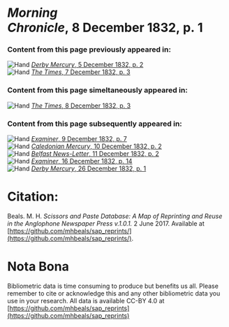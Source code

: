 # *Morning Chronicle*, 8 December 1832, p. 1  
  
### Content from this page previously appeared in:  
![Hand](http://scissorsandpaste.net/wp-content/uploads/2017/06/smallhandpointer.png) [*Derby Mercury*, 5 December 1832, p. 2](https://mhbeals.github.io/sap_html/Derby-Mercury/Derby-Mercury-5-December-1832-p-2)  
![Hand](http://scissorsandpaste.net/wp-content/uploads/2017/06/smallhandpointer.png) [*The Times*, 7 December 1832, p. 3](https://mhbeals.github.io/sap_html/The-Times/The-Times-7-December-1832-p-3)  
  
### Content from this page simeltaneously appeared in:  
![Hand](http://scissorsandpaste.net/wp-content/uploads/2017/06/smallhandpointer.png) [*The Times*, 8 December 1832, p. 3](https://mhbeals.github.io/sap_html/The-Times/The-Times-8-December-1832-p-3)  
  
### Content from this page subsequently appeared in:  
![Hand](http://scissorsandpaste.net/wp-content/uploads/2017/06/smallhandpointer.png) [*Examiner*, 9 December 1832, p. 7](https://mhbeals.github.io/sap_html/Examiner/Examiner-9-December-1832-p-7)  
![Hand](http://scissorsandpaste.net/wp-content/uploads/2017/06/smallhandpointer.png) [*Caledonian Mercury*, 10 December 1832, p. 2](https://mhbeals.github.io/sap_html/Caledonian-Mercury/Caledonian-Mercury-10-December-1832-p-2)  
![Hand](http://scissorsandpaste.net/wp-content/uploads/2017/06/smallhandpointer.png) [*Belfast News-Letter*, 11 December 1832, p. 2](https://mhbeals.github.io/sap_html/Belfast-News-Letter/Belfast-News-Letter-11-December-1832-p-2)  
![Hand](http://scissorsandpaste.net/wp-content/uploads/2017/06/smallhandpointer.png) [*Examiner*, 16 December 1832, p. 14](https://mhbeals.github.io/sap_html/Examiner/Examiner-16-December-1832-p-14)  
![Hand](http://scissorsandpaste.net/wp-content/uploads/2017/06/smallhandpointer.png) [*Derby Mercury*, 26 December 1832, p. 1](https://mhbeals.github.io/sap_html/Derby-Mercury/Derby-Mercury-26-December-1832-p-1)  


# Citation: 

Beals. M. H. *Scissors and Paste Database: A Map of Reprinting and Reuse in the Anglophone Newspaper Press v.1.0.1.* 2 June 2017. Available at [https://github.com/mhbeals/sap_reprints/](https://github.com/mhbeals/sap_reprints/). 

# Nota Bona

Bibliometric data is time consuming to produce but benefits us all. Please remember to cite or acknowledge this and any other bibliometric data you use in your research. All data is available CC-BY 4.0 at [https://github.com/mhbeals/sap_reprints](https://github.com/mhbeals/sap_reprints)